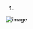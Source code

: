 1.
![image](https://github.com/user-attachments/assets/5268d333-1815-431a-8198-a2ac9b48fe00)
















